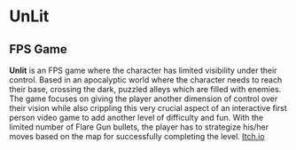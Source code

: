 # UnLit
## FPS Game
**Unlit** is an FPS game where the character has limited visibility under their control. Based in an apocalyptic world where the character needs to reach their base, crossing the dark, puzzled alleys which are filled with enemies. The game focuses on giving the player another dimension of control over their vision while also crippling this very crucial aspect of an interactive first person video game to add another level of difficulty and fun. With the limited number of Flare Gun bullets, the player has to strategize his/her moves based on the map for successfully completing the level.
[Itch.io](https://maximus-prime909.itch.io/unlit)
